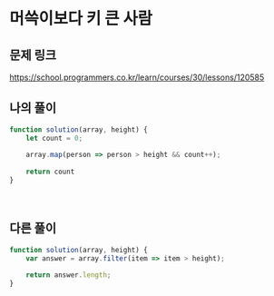 # 머쓱이보다 키 큰 사람

## 문제 링크

https://school.programmers.co.kr/learn/courses/30/lessons/120585
<br>

## 나의 풀이

```js
function solution(array, height) {
    let count = 0;
    
    array.map(person => person > height && count++);
    
    return count
}
```
<br>

## 다른 풀이

```js
function solution(array, height) {
    var answer = array.filter(item => item > height);
    
    return answer.length;
}
```